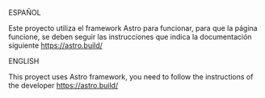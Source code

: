 

ESPAÑOL

Este proyecto utiliza el framework Astro para funcionar, para que la página funcione, se deben seguir las instrucciones que indica la documentación siguiente
https://astro.build/


ENGLISH

This proyect uses Astro framework, you need to follow the instructions of the developer
https://astro.build/
